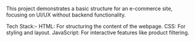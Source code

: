 This project  demonstrates a basic structure for an e-commerce site, focusing on UI/UX without backend functionality.

Tech Stack:-
HTML: For structuring the content of the webpage.
CSS: For styling and layout.
JavaScript: For interactive features like product filtering.
